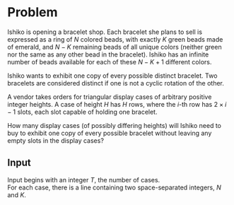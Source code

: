 # Problem

Ishiko is opening a bracelet shop. Each bracelet she plans to sell is expressed as a ring of $N$ colored beads, with exactly $K$ green beads made of emerald, and $N−K$ remaining beads of all unique colors (neither green nor the same as any other bead in the bracelet). Ishiko has an infinite number of beads available for each of these $N−K+1$ different colors.

Ishiko wants to exhibit one copy of every possible distinct bracelet. Two bracelets are considered distinct if one is not a cyclic rotation of the other.

A vendor takes orders for triangular display cases of arbitrary positive integer heights. A case of height $H$ has $H$ rows, where the $i$-th row has $2 \times i−1$ slots, each slot capable of holding one bracelet.

How many display cases (of possibly differing heights) will Ishiko need to buy to exhibit one copy of every possible bracelet without leaving any empty slots in the display cases?

## Input

Input begins with an integer $T$, the number of cases.  
For each case, there is a line containing two space-separated integers, $N$ and $K$.
